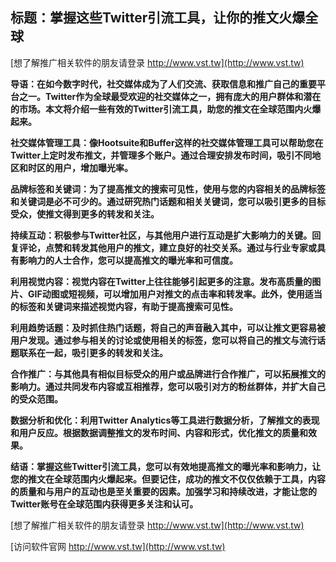## **标题：掌握这些Twitter引流工具，让你的推文火爆全球**

[想了解推广相关软件的朋友请登录 http://www.vst.tw](http://www.vst.tw)

**导语：在如今数字时代，社交媒体成为了人们交流、获取信息和推广自己的重要平台之一。Twitter作为全球最受欢迎的社交媒体之一，拥有庞大的用户群体和潜在的市场。本文将介绍一些有效的Twitter引流工具，助您的推文在全球范围内火爆起来。**

**社交媒体管理工具：像Hootsuite和Buffer这样的社交媒体管理工具可以帮助您在Twitter上定时发布推文，并管理多个账户。通过合理安排发布时间，吸引不同地区和时区的用户，增加曝光率。**

**品牌标签和关键词：为了提高推文的搜索可见性，使用与您的内容相关的品牌标签和关键词是必不可少的。通过研究热门话题和相关关键词，您可以吸引更多的目标受众，使推文得到更多的转发和关注。**

**持续互动：积极参与Twitter社区，与其他用户进行互动是扩大影响力的关键。回复评论，点赞和转发其他用户的推文，建立良好的社交关系。通过与行业专家或具有影响力的人士合作，您可以提高推文的曝光率和可信度。**

**利用视觉内容：视觉内容在Twitter上往往能够引起更多的注意。发布高质量的图片、GIF动图或短视频，可以增加用户对推文的点击率和转发率。此外，使用适当的标签和关键词来描述视觉内容，有助于提高搜索可见性。**

**利用趋势话题：及时抓住热门话题，将自己的声音融入其中，可以让推文更容易被用户发现。通过参与相关的讨论或使用相关的标签，您可以将自己的推文与流行话题联系在一起，吸引更多的转发和关注。**

**合作推广：与其他具有相似目标受众的用户或品牌进行合作推广，可以拓展推文的影响力。通过共同发布内容或互相推荐，您可以吸引对方的粉丝群体，并扩大自己的受众范围。**

**数据分析和优化：利用Twitter Analytics等工具进行数据分析，了解推文的表现和用户反应。根据数据调整推文的发布时间、内容和形式，优化推文的质量和效果。**

**结语：掌握这些Twitter引流工具，您可以有效地提高推文的曝光率和影响力，让您的推文在全球范围内火爆起来。但要记住，成功的推文不仅仅依赖于工具，内容的质量和与用户的互动也是至关重要的因素。加强学习和持续改进，才能让您的Twitter账号在全球范围内获得更多关注和认可。**

[想了解推广相关软件的朋友请登录 http://www.vst.tw](http://www.vst.tw)


[访问软件官网 http://www.vst.tw](http://www.vst.tw)
